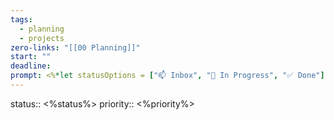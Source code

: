```yaml
---
tags:
  - planning
  - projects
zero-links: "[[00 Planning]]"
start: ""
deadline: 
prompt: <%*let statusOptions = ["📫 Inbox", "📌 In Progress", "✅ Done"];let status = await tp.system.suggester(statusOptions,statusOptions);%><%* let priorityOptions = ["❕Low", "❗Medium", "‼️High"]; let priority = await tp.system.suggester(priorityOptions,priorityOptions);%>
---
```


status:: <%status%>
priority:: <%priority%>
  